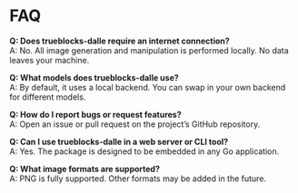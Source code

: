 # FAQ

**Q: Does **trueblocks-dalle** require an internet connection?**  
A: No. All image generation and manipulation is performed locally. No data leaves your machine.

**Q: What models does **trueblocks-dalle** use?**  
A: By default, it uses a local backend. You can swap in your own backend for different models.

**Q: How do I report bugs or request features?**  
A: Open an issue or pull request on the project’s GitHub repository.

**Q: Can I use **trueblocks-dalle** in a web server or CLI tool?**  
A: Yes. The package is designed to be embedded in any Go application.

**Q: What image formats are supported?**  
A: PNG is fully supported. Other formats may be added in the future.
